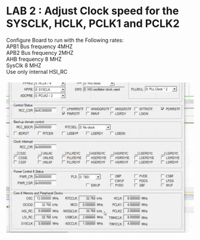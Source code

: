 # LAB 2 : Adjust Clock speed for the SYSCLK, HCLK, PCLK1 and PCLK2


Configure Board to run with the Following rates:
<br> APB1 Bus frequency 4MHZ
<br> APB2 Bus frequency 2MHZ
<br> AHB frequency 8 MHZ
<br> SysClk 8 MHZ
<br> Use only internal HSI_RC

![gif](./Capture.PNG)